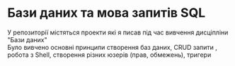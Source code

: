 # Бази даних та мова запитів SQL

У репозиторії містяться проекти які я писав під час вивчення дисціпліни "Бази даних"  
Було вивчено основні принципи створення баз даних, CRUD запити , робота з Shell, створення різних юзерів (прав, обмежень), тригери
